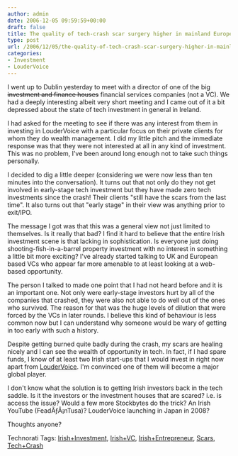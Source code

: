```yaml
---
author: admin
date: 2006-12-05 09:59:59+00:00
draft: false
title: The quality of tech-crash scar surgery higher in mainland Europe?
type: post
url: /2006/12/05/the-quality-of-tech-crash-scar-surgery-higher-in-mainland-europe/
categories:
- Investment
- LouderVoice
---
```


I went up to Dublin yesterday to meet with a director of one of the big <strike>investment and finance houses</strike> financial services companies (not a VC). We had a deeply interesting albeit very short meeting and I came out of it a bit depressed about the state of tech investment in general in Ireland. 

I had asked for the meeting to see if there was any interest from them in investing in LouderVoice with a particular focus on their private clients for whom they do wealth management. I did my little pitch and the immediate response was that they were not interested at all in any kind of investment. This was no problem, I've been around long enough not to take such things personally.

I decided to dig a little deeper (considering we were now less than ten minutes into the conversation). It turns out that not only do they not get involved in early-stage tech investment but they have made zero tech investments since the crash! Their clients "still have the scars from the last time". It also turns out that "early stage" in their view was anything prior to exit/IPO. 

The message I got was that this was a general view not just limited to themselves. Is it really that bad? I find it hard to believe that the entire Irish investment scene is that lacking in sophistication. Is everyone just doing shooting-fish-in-a-barrel property investment with no interest in something a little bit more exciting? I've already started talking to UK and European based VCs who appear far more amenable to at least looking at a web-based opportunity. 

The person I talked to made one point that I had not heard before and it is an important one. Not only were early-stage investors hurt by all of the companies that crashed, they were also not able to do well out of the ones who survived. The reason for that was the huge levels of dilution that were forced by the VCs in later rounds. I believe this kind of behaviour is less common now but I can understand why someone would be wary of getting in too early with such a history.
 
Despite getting burned quite badly during the crash, my scars are healing nicely and I can see the wealth of opportunity in tech. In fact, if I had spare funds, I know of at least two Irish start-ups that I would invest in right now apart from [LouderVoice](http://www.loudervoice.com/). I'm convinced one of them will become a major global player. 

I don't know what the solution is to getting Irish investors back in the tech saddle. Is it the investors or the investment houses that are scared? i.e. is access the issue? Would a few more Stockbytes do the trick? An Irish YouTube (FeadÃƒÂ¡nTusa)? LouderVoice launching in Japan in 2008? 

Thoughts anyone? 

Technorati Tags: [Irish+Investment](http://www.technorati.com/tags/Irish+Investment), [Irish+VC](http://www.technorati.com/tags/Irish+VC), [Irish+Entrepreneur](http://www.technorati.com/tags/Irish+Entrepreneur), [Scars](http://www.technorati.com/tags/Scars), [Tech+Crash](http://www.technorati.com/tags/Tech+Crash)

